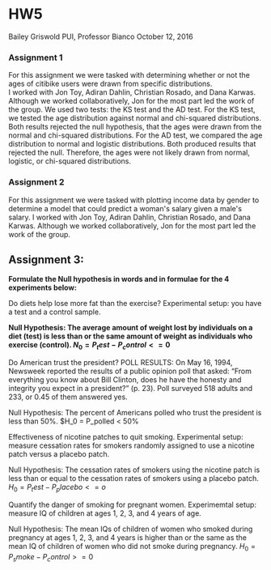 # HW5
Bailey Griswold
PUI, Professor Bianco
October 12, 2016

### Assignment 1
For this assignment we were tasked with determining whether or not the ages of citibike users were drawn from specific distributions.  
I worked with Jon Toy, Adiran Dahlin, Christian Rosado, and Dana Karwas. Although we worked collaboratively, Jon for the most part led the 
work of the group.
We used two tests: the KS test and the AD test.  For the KS test, we tested the age distribution against normal and chi-squared distributions.
Both results rejected the null hypothesis, that the ages were drawn from the normal and chi-squared distributions.
For the AD test, we compared the age distribution to normal and logistic distributions.  Both produced results that rejected the null.
Therefore, the ages were not likely drawn from normal, logistic, or chi-squared distributions.

### Assignment 2
For this assignment we were tasked with plotting income data by gender to determine a model that could predict a woman's salary given a male's salary.
I worked with Jon Toy, Adiran Dahlin, Christian Rosado, and Dana Karwas. Although we worked collaboratively, Jon for the most part led the 
work of the group.


## Assignment 3:
**Formulate the Null hypothesis in words and in formulae for the 4 experiments below:**

Do diets help lose more fat than the exercise?
Experimental setup: you have a test and a control sample.

**Null Hypothesis: The average amount of weight lost by individuals on a diet (test) is less than or the same amount of weight as individuals who exercise (control).
$N_0 = P_test - P_control <= 0$**

Do American trust the president?
POLL RESULTS: On May 16, 1994, Newsweek reported the results of a public opinion poll that asked: “From everything you know about Bill Clinton, does he have the honesty and integrity you expect in a president?” (p. 23). Poll surveyed 518 adults and 233, or 0.45 of them answered yes.

Null Hypothesis: The percent of Americans polled who trust the president is less than 50%.
$H_0 = P_polled < 50%


Effectiveness of nicotine patches to quit smoking.
Experimental setup: measure cessation rates for smokers randomly assigned to use a nicotine patch versus a placebo patch.

Null Hypothesis: The cessation rates of smokers using the nicotine patch is less than or equal to the cessation rates of smokers using a placebo patch.
$H_0 = P_test - P_placebo <= o$

Quantify the danger of smoking for pregnant women.
Experimemtal setup: measure IQ of children at ages 1, 2, 3, and 4 years of age.

Null Hypothesis: The mean IQs of children of women who smoked during pregnancy at ages 1, 2, 3, and 4 years is higher than or the same as the \
mean IQ of children of women who did not smoke during pregnancy. 
$H_0 = P_smoke - P_control >= 0$

